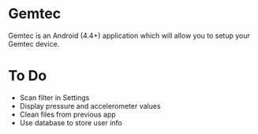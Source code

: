 Gemtec
============

Gemtec is an Android (4.4+) application which will allow you to setup your
Gemtec device.

To Do
============

- Scan filter in Settings
- Display pressure and accelerometer values
- Clean files from previous app
- Use database to store user info
